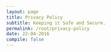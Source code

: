 ```yaml
---
layout: page
title: Privacy Policy
subtitle: Keeping it Safe and Secure.
permalink: /root/privacy-policy
date: 22-04-2016
compile: false
---
```

